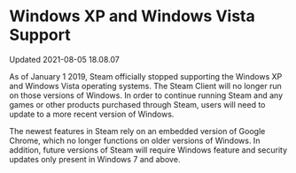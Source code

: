 # Windows XP and Windows Vista Support
Updated 2021-08-05 18.08.07

As of January 1 2019, Steam officially stopped supporting the Windows XP and Windows Vista operating systems. The Steam Client will no longer run on those versions of Windows. In order to continue running Steam and any games or other products purchased through Steam, users will need to update to a more recent version of Windows.  
  
The newest features in Steam rely on an embedded version of Google Chrome, which no longer functions on older versions of Windows. In addition, future versions of Steam will require Windows feature and security updates only present in Windows 7 and above.